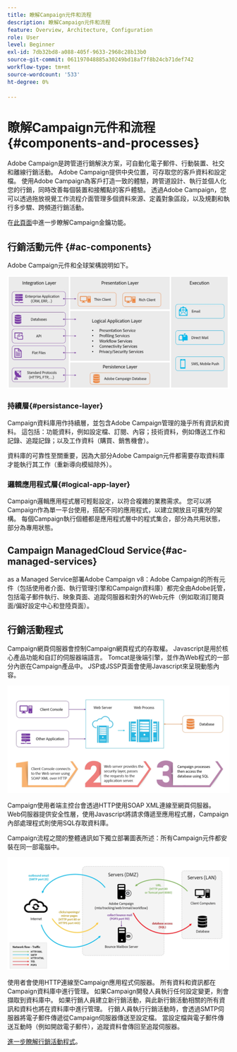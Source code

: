 ```yaml
---
title: 瞭解Campaign元件和流程
description: 瞭解Campaign元件和流程
feature: Overview, Architecture, Configuration
role: User
level: Beginner
exl-id: 7db32bd8-a088-405f-9633-2968c28b13b0
source-git-commit: 061197048885a30249bd18af7f8b24cb71def742
workflow-type: tm+mt
source-wordcount: '533'
ht-degree: 0%

---
```


# 瞭解Campaign元件和流程 {#components-and-processes}

Adobe Campaign是跨管道行銷解決方案，可自動化電子郵件、行動裝置、社交和離線行銷活動。 Adobe Campaign提供中央位置，可存取您的客戶資料和設定檔。 使用Adobe Campaign為客戶打造一致的體驗，跨管道設計、執行並個人化您的行銷，同時改善每個裝置和接觸點的客戶體驗。 透過Adobe Campaign，您可以透過拖放視覺工作流程介面管理多個資料來源、定義對象區段，以及規劃和執行多步驟、跨頻道行銷活動。

在[此頁面](../start/get-started.md)中進一步瞭解Campaign金鑰功能。

## 行銷活動元件 {#ac-components}

Adobe Campaign元件和全球架構說明如下。

![](assets/do-not-localize//ac-components.png)



### 持續層{#persistance-layer}

Campaign資料庫用作持續層，並包含Adobe Campaign管理的幾乎所有資訊和資料。 這包括：功能資料，例如設定檔、訂閱、內容；技術資料，例如傳送工作和記錄、追蹤記錄；以及工作資料（購買、銷售機會）。

資料庫的可靠性至關重要，因為大部分Adobe Campaign元件都需要存取資料庫才能執行其工作（重新導向模組除外）。

### 邏輯應用程式層{#logical-app-layer}

Campaign邏輯應用程式層可輕鬆設定，以符合複雜的業務需求。 您可以將Campaign作為單一平台使用，搭配不同的應用程式，以建立開放且可擴充的架構。 每個Campaign執行個體都是應用程式層中的程式集合，部分為共用狀態，部分為專用狀態。

## Campaign ManagedCloud Service{#ac-managed-services}

as a Managed Service部署Adobe Campaign v8：Adobe Campaign的所有元件（包括使用者介面、執行管理引擎和Campaign資料庫）都完全由Adobe託管，包括電子郵件執行、映象頁面、追蹤伺服器和對外的Web元件（例如取消訂閱頁面/偏好設定中心和登陸頁面）。

## 行銷活動程式

Campaign網頁伺服器會控制Campaign網頁程式的存取權。 Javascript是用於核心產品功能和自訂的伺服器端語言。 Tomcat是後端引擎，並作為Web程式的一部分內嵌在Campaign產品中。 JSP或JSSP頁面會使用Javascript來呈現動態內容。

![](assets/do-not-localize/ac-processes.png)

Campaign使用者端主控台會透過HTTP使用SOAP XML連線至網頁伺服器。 Web伺服器提供安全性層，使用Javascript將請求傳遞至應用程式層，Campaign內部處理程式則使用SQL存取資料庫。

Campaign流程之間的整體通訊如下獨立部署圖表所述：所有Campaign元件都安裝在同一部電腦中。

![](assets/do-not-localize//ac-standalone.png)

使用者會使用HTTP連線至Campaign應用程式伺服器。 所有資料和資訊都在Campaign資料庫中進行管理。 如果Campaign開發人員執行任何設定變更，則會擷取到資料庫中。 如果行銷人員建立新行銷活動，與此新行銷活動相關的所有資訊和資料也將在資料庫中進行管理。 行銷人員執行行銷活動時，會透過SMTP伺服器將電子郵件傳遞從Campaign伺服器傳送至設定檔。 當設定檔與電子郵件傳送互動時（例如開啟電子郵件），追蹤資料會傳回至追蹤伺服器。

[進一步瞭解行銷活動程式](../architecture/general-architecture.md#dev-env)。
